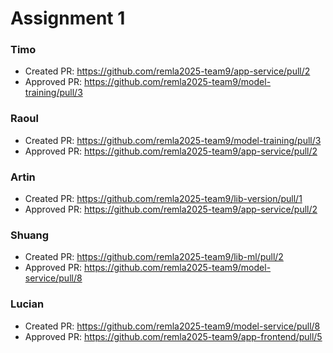 # Assignment 1

### Timo
- Created PR: https://github.com/remla2025-team9/app-service/pull/2
- Approved PR: https://github.com/remla2025-team9/model-training/pull/3 

### Raoul
- Created PR: https://github.com/remla2025-team9/model-training/pull/3
- Approved PR: https://github.com/remla2025-team9/app-service/pull/2

### Artin
- Created PR: https://github.com/remla2025-team9/lib-version/pull/1
- Approved PR: https://github.com/remla2025-team9/app-service/pull/2

### Shuang
- Created PR: https://github.com/remla2025-team9/lib-ml/pull/2
- Approved PR:  https://github.com/remla2025-team9/model-service/pull/8
  
### Lucian
- Created PR: https://github.com/remla2025-team9/model-service/pull/8
- Approved PR: https://github.com/remla2025-team9/app-frontend/pull/5

